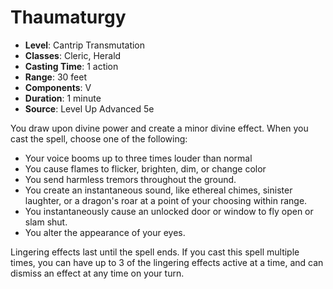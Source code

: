 # Thaumaturgy

- **Level**: Cantrip Transmutation
- **Classes**: Cleric, Herald
- **Casting Time**: 1 action
- **Range**: 30 feet
- **Components**: V
- **Duration**: 1 minute
- **Source**: Level Up Advanced 5e

You draw upon divine power and create a minor divine effect. When you cast the spell, choose one of the following:

* Your voice booms up to three times louder than normal
* You cause flames to flicker, brighten, dim, or change color
* You send harmless tremors throughout the ground.
* You create an instantaneous sound, like ethereal chimes, sinister laughter, or a dragon's roar at a point of your choosing within range.
* You instantaneously cause an unlocked door or window to fly open or slam shut.
* You alter the appearance of your eyes.

Lingering effects last until the spell ends. If you cast this spell multiple times, you can have up to 3 of the lingering effects active at a time, and can dismiss an effect at any time on your turn.

